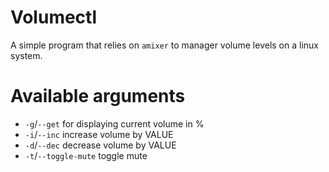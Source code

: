 # Volumectl

A simple program that relies on `amixer` to manager volume levels on a linux system.


# Available arguments

- `-g`/`--get` for displaying current volume in %
- `-i`/`--inc` <VALUE> increase volume by VALUE 
- `-d`/`--dec` <VALUE> decrease volume by VALUE 
- `-t`/`--toggle-mute` toggle mute
